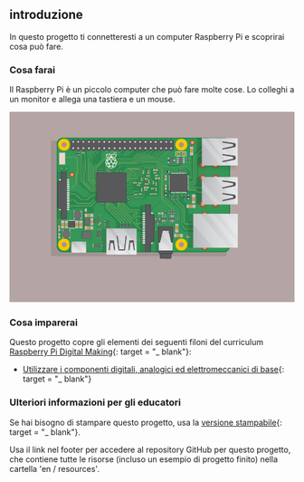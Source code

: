 ## introduzione

In questo progetto ti connetteresti a un computer Raspberry Pi e scoprirai cosa può fare.

### Cosa farai

Il Raspberry Pi è un piccolo computer che può fare molte cose. Lo colleghi a un monitor e allega una tastiera e un mouse.

![immagine dello schermo](images/pi-plug-in.gif)

### Cosa imparerai

Questo progetto copre gli elementi dei seguenti filoni del curriculum [Raspberry Pi Digital Making](http://rpf.io/curriculum){: target = "_ blank"}:

+ [Utilizzare i componenti digitali, analogici ed elettromeccanici di base](https://curriculum.raspberrypi.org/physical-computing/creator/){: target = "_ blank"}

### Ulteriori informazioni per gli educatori

Se hai bisogno di stampare questo progetto, usa la [versione stampabile](https://projects.raspberrypi.org/en/projects/raspberry-pi-getting-started/print){: target = "_ blank"}.

Usa il link nel footer per accedere al repository GitHub per questo progetto, che contiene tutte le risorse (incluso un esempio di progetto finito) nella cartella 'en / resources'.